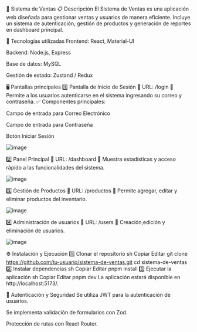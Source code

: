 📌 Sistema de Ventas
📋 Descripción
El Sistema de Ventas es una aplicación web diseñada para gestionar ventas y usuarios de manera eficiente. Incluye un sistema de autenticación, gestión de productos y generación de reportes en dashboard principal.

🚀 Tecnologías utilizadas
Frontend: React, Material-UI

Backend: Node.js, Express

Base de datos: MySQL

Gestión de estado: Zustand / Redux

🖥 Pantallas principales
1️⃣ Pantalla de Inicio de Sesión
📍 URL: /login
📌 Permite a los usuarios autenticarse en el sistema ingresando su correo y contraseña.
✅ Componentes principales:

Campo de entrada para Correo Electrónico

Campo de entrada para Contraseña

Botón Iniciar Sesión

![image](https://github.com/user-attachments/assets/9a60926a-9060-427c-84b7-075d6521b67c)


2️⃣ Panel Principal
📍 URL: /dashboard
📌 Muestra estadísticas y acceso rápido a las funcionalidades del sistema.

![image](https://github.com/user-attachments/assets/1e2a8784-daf2-4ed7-b234-9e406542312b)


3️⃣ Gestión de Productos
📍 URL: /productos
📌 Permite agregar, editar y eliminar productos del inventario.

![image](https://github.com/user-attachments/assets/d1582705-b1e6-45bf-9ac7-f9baa8eca5ed)


4️⃣ Administración de usuarios
📍 URL: /users
📌 Creación,edición y eliminación de usuarios.

![image](https://github.com/user-attachments/assets/080c9ea5-dc95-4c38-a82e-ddc397af0b95)


⚙ Instalación y Ejecución
1️⃣ Clonar el repositorio
sh
Copiar
Editar
git clone https://github.com/tu-usuario/sistema-de-ventas.git
cd sistema-de-ventas
2️⃣ Instalar dependencias
sh
Copiar
Editar
pnpm install
3️⃣ Ejecutar la aplicación
sh
Copiar
Editar
pnpm dev
La aplicación estará disponible en http://localhost:5173/.

🔐 Autenticación y Seguridad
Se utiliza JWT para la autenticación de usuarios.

Se implementa validación de formularios con Zod.

Protección de rutas con React Router.

